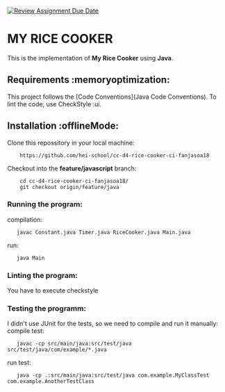 [![Review Assignment Due Date](https://classroom.github.com/assets/deadline-readme-button-24ddc0f5d75046c5622901739e7c5dd533143b0c8e959d652212380cedb1ea36.svg)](https://classroom.github.com/a/__xb4cFP)

# MY RICE COOKER

This is the implementation of __My Rice Cooker__ using __Java__.

## Requirements :memoryoptimization:

This project follows the [Code Conventions](Java Code Conventions). To lint the code, use CheckStyle :ui.

## Installation :offlineMode:

Clone this repossitory in your local machine:
```shell
    https://github.com/hei-school/cc-d4-rice-cooker-ci-fanjasoa18
```

Checkout into the __feature/javascript__ branch:
```shell
    cd cc-d4-rice-cooker-ci-fanjasoa18/
    git checkout origin/feature/java
```

### Running the program:
compilation:
```shell
   javac Constant.java Timer.java RiceCooker.java Main.java
```
run:
```shell
   java Main
```

### Linting the program:
You have to execute checkstyle

### Testing the programm:
I didn't use JUnit for the tests, so we need to compile and run it manually:
compile test:
```shell
   javac -cp src/main/java:src/test/java src/test/java/com/example/*.java
```
run test:
```shell
   java -cp .:src/main/java:src/test/java com.example.MyClassTest com.example.AnotherTestClass
```
